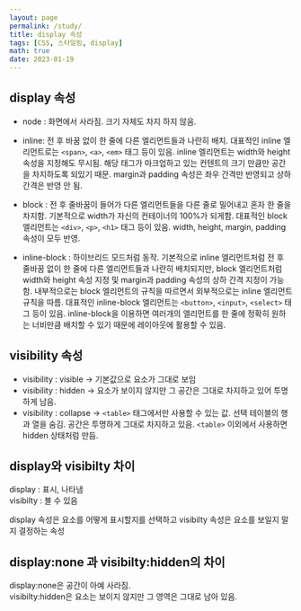```yaml
---
layout: page
permalink: /study/
title: display 속성
tags: [CSS, 스타일링, display]
math: true
date: 2023-01-19
---
```


## display 속성

- node : 화면에서 사라짐. 크기 자체도 차지 하지 않음.

- inline: 전 후 바꿈 없이 한 줄에 다른 엘리먼트들과 나란히 배치. 대표적인 inline 엘리먼트로는 `<span>`, `<a>`, `<em>` 태그 등이 있음. inline 엘리먼트는 width와 height 속성을 지정해도 무시됨. 해당 태그가 마크업하고 있는 컨텐트의 크기 만큼만 공간을 차지하도록 되있기 때문. margin과 padding 속성은 좌우 간격만 반영되고 상하 간격은 반영 안 됨.

- block : 전 후 줄바꿈이 들어가 다른 엘리먼트들을 다른 줄로 밀어내고 혼자 한 줄을 차지함. 기본적으로 width가 자신의 컨테이너의 100%가 되게함. 대표적인 block 엘리먼트는 `<div>`, `<p>`, `<h1>` 태그 등이 있음.
  width, height, margin, padding 속성이 모두 반영.

- inline-block : 하이브리드 모드처럼 동작. 기본적으로 inline 엘리먼트처럼 전 후 줄바꿈 없이 한 줄에 다른 엘리먼트들과 나란히 배치되지만, block 엘리먼트처럼 width와 height 속성 지정 및 margin과 padding 속성의 상하 간격 지정이 가능함. 내부적으로는 block 엘리먼트의 규칙을 따르면서 외부적으로는 inline 엘리먼트 규칙을 따름. 대표적인 inline-block 엘리먼트는 `<button>`, `<input>`, `<select>` 태그 등이 있음. inline-block을 이용하면 여러개의 엘리먼트를 한 줄에 정확히 원하는 너비만큼 배치할 수 있기 때문에 레이아웃에 활용할 수 있음.

## visibility 속성

- visibility : visible -> 기본값으로 요소가 그대로 보임
- visibility : hidden -> 요소가 보이지 않지만 그 공간은 그대로 차지하고 있어 투명하게 남음.
- visibility : collapse -> `<table>` 태그에서만 사용할 수 있는 값. 선택 테이블의 행과 열을 숨김. 공간은 투명하게 그대로 차지하고 있음. `<table>` 이외에서 사용하면 hidden 상태처럼 만듬.

## display와 visibilty 차이

display : 표시, 나타냄  
visibilty : 볼 수 있음

display 속성은 요소를 어떻게 표시할지를 선택하고
visibilty 속성은 요소를 보일지 말지 결정하는 속성

## display:none 과 visibilty:hidden의 차이

display:none은 공간이 아예 사라짐.  
visibilty:hidden은 요소는 보이지 않지만 그 영역은 그대로 남아 있음.
